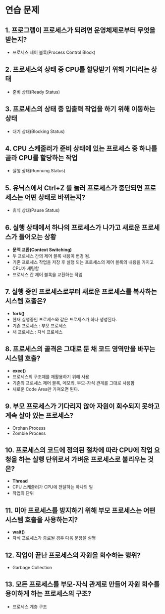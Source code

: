 # 연습 문제  

## 1. 프로그램이 프로세스가 되려면 운영체제로부터 무엇을 받는지?
- 프로세스 제어 블록(Process Control Block)  

## 2. 프로세스의 상태 중 CPU를 할당받기 위해 기다리는 상태
- 준비 상태(Ready Status)

## 3. 프로세스의 상태 중 입출력 작업을 하기 위해 이동하는 상태
- 대기 상태(Blocking Status)

## 4. CPU 스케줄러가 준비 상태에 있는 프로세스 중 하나를 골라 CPU를 할당하는 작업
- 실행 상태(Runnung Status)  

## 5. 유닉스에서 Ctrl+Z 를 눌러 프로세스가 중단되면 프로세스는 어떤 상태로 바뀌는지?
- 휴식 상태(Pause Status)  

## 6. 실행 상태에서 하나의 프로세스가 나가고 새로운 프로세스가 들어오는 상황
- **문맥 교환(Context Switching)**
- 두 프로세스 간의 제어 블록 내용이 변경 됨.
- 기존 프로세스 작업을 저장 후 실행 되는 프로세스의 제어 블록의 내용을 가지고 CPU가 세팅함
- 프로세스 간 제어 블록을 교환하는 작업

## 7. 실행 중인 프로세스로부터 새로운 프로세스를 복사하는 시스템 호출은?
- **fork()**
- 현재 실행중인 프로세스와 같은 프로세스가 하나 생성된다.
- 기존 프로세스 : 부모 프로세스
- 새 프로세스 : 자식 프로세스

## 8. 프로세스의 골격은 그대로 둔 채 코드 영역만을 바꾸는 시스템 호출?
- **exec()**
- 프로세스의 구조체를 재활용하기 위해 사용
- 기존의 프로세스 제어 블록, 메모리, 부모-자식 관계를 그대로 사용함
- 새로운 Code Area만 가져오면 된다.

## 9. 부모 프로세스가 기다리지 않아 자원이 회수되지 못하고 계속 살아 있는 프로세스?
- Orphan Process
- Zombie Process 

## 10. 프로세스의 코드에 정의된 절차에 따라 CPU에 작업 요청을 하는 실행 단위로서 가벼운 프로세스로 불리우는 것은?
- **Thread**
- CPU 스케줄러가 CPU에 전달하는 하나의 일
- 작업의 단위

## 11. 미아 프로세스를 방지하기 위해 부모 프로세스는 어떤 시스템 호출을 사용하는지?
- **wait()**
- 자식 프로세스가 종료될 경우 다음 문장을 실행

## 12. 작업이 끝난 프로세스의 자원을 회수하는 행위?
- Garbage Collection

## 13. 모든 프로세스를 부모-자식 관계로 만들어 자원 회수를 용이하게 하는 프로세스의 구조?
- 프로세스 계층 구조